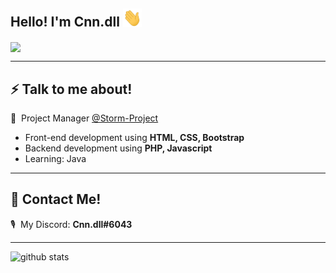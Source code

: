 <h2>Hello! I'm Cnn.dll <img src="https://raw.githubusercontent.com/ABSphreak/ABSphreak/master/gifs/Hi.gif" width="30px"></h2>

<img align='center' src='https://user-images.githubusercontent.com/5713670/87202985-820dcb80-c2b6-11ea-9f56-7ec461c497c3.gif' width='200"'>

<hr>

## ⚡ Talk to me about!

💼&nbsp;&nbsp;Project Manager [@Storm-Project](https://github.com/Storm-Project)<br>
- Front-end development using **HTML, CSS, Bootstrap**
- Backend development using **PHP, Javascript**
- Learning: Java

<hr>

## 💬 Contact Me!

🎙&nbsp;&nbsp;My Discord: **Cnn.dll#6043**<br>

<hr>

![github stats](https://github-readme-stats.vercel.app/api?username=Cashew-Devs&show_icons=true)
